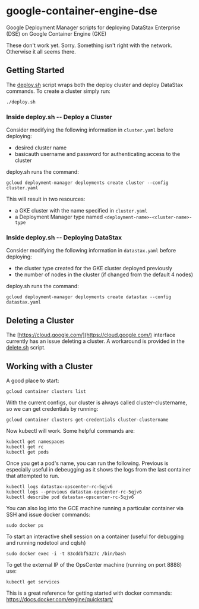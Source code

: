 # google-container-engine-dse
Google Deployment Manager scripts for deploying DataStax Enterprise (DSE) on Google Container Engine (GKE)

These don't work yet.  Sorry.  Something isn't right with the network.  Otherwise it all seems there.

## Getting Started

The [deploy.sh](deploy.sh) script wraps both the deploy cluster and deploy DataStax commands.  To create a cluster simply run:

    ./deploy.sh

### Inside deploy.sh -- Deploy a Cluster

Consider modifying the following information in `cluster.yaml` before deploying:

* desired cluster name
* basicauth username and password for authenticating access to the cluster

deploy.sh runs the command:

    gcloud deployment-manager deployments create cluster --config cluster.yaml

This will result in two resources:

* a GKE cluster with the name specified in `cluster.yaml`
* a Deployment Manager type named `<deployment-name>-<cluster-name>-type`

### Inside deploy.sh -- Deploying DataStax

Consider modifying the following information in `datastax.yaml` before deploying:

* the cluster type created for the GKE cluster deployed previously
* the number of nodes in the cluster (if changed from the default 4 nodes)

deploy.sh runs the command:

    gcloud deployment-manager deployments create datastax --config datastax.yaml

## Deleting a Cluster

The [https://cloud.google.com/](https://cloud.google.com/) interface currently has an issue deleting a cluster.  A workaround is provided in the [delete.sh](delete.sh) script.

## Working with a Cluster

A good place to start:

    gcloud container clusters list

With the current configs, our cluster is always called cluster-clustername, so we can get credentials by running:

    gcloud container clusters get-credentials cluster-clustername

Now kubectl will work.  Some helpful commands are:

    kubectl get namespaces
    kubectl get rc
    kubectl get pods

Once you get a pod's name, you can run the following.  Previous is especially useful in debeugging as it shows the logs from the last container that attempted to run.

    kubectl logs datastax-opscenter-rc-5qjv6
    kubectl logs --previous datastax-opscenter-rc-5qjv6
    kubectl describe pod datastax-opscenter-rc-5qjv6

You can also log into the GCE machine running a particular container via SSH and issue docker commands:

    sudo docker ps

To start an interactive shell session on a container (useful for debugging and running nodetool and cqlsh)

    sudo docker exec -i -t 83cddbf5327c /bin/bash

To get the external IP of the OpsCenter machine (running on port 8888) use:

    kubectl get services

This is a great reference for getting started with docker commands: https://docs.docker.com/engine/quickstart/
